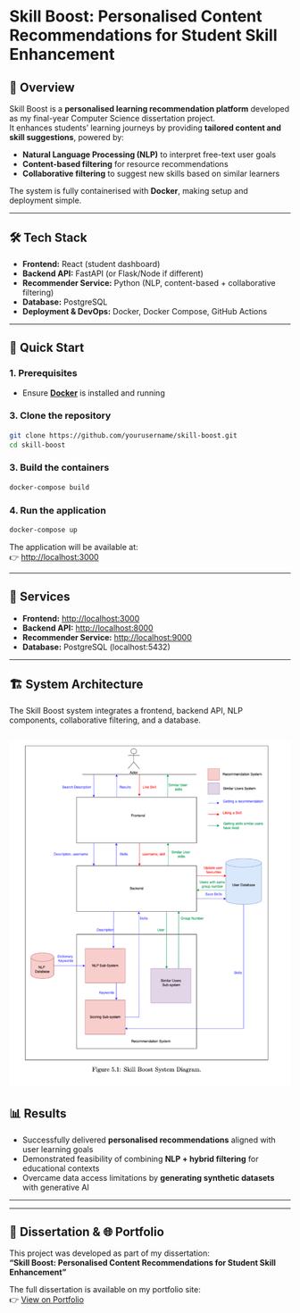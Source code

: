 # Skill Boost: Personalised Content Recommendations for Student Skill Enhancement

## 📖 Overview
Skill Boost is a **personalised learning recommendation platform** developed as my final-year Computer Science dissertation project.  
It enhances students’ learning journeys by providing **tailored content and skill suggestions**, powered by:

- **Natural Language Processing (NLP)** to interpret free-text user goals  
- **Content-based filtering** for resource recommendations  
- **Collaborative filtering** to suggest new skills based on similar learners  

The system is fully containerised with **Docker**, making setup and deployment simple.

---

## 🛠️ Tech Stack
- **Frontend:** React (student dashboard)  
- **Backend API:** FastAPI (or Flask/Node if different)  
- **Recommender Service:** Python (NLP, content-based + collaborative filtering)  
- **Database:** PostgreSQL  
- **Deployment & DevOps:** Docker, Docker Compose, GitHub Actions  

---

## 🚀 Quick Start

### 1. Prerequisites
- Ensure **[Docker](https://docs.docker.com/get-docker/)** is installed and running

### 3. Clone the repository
```bash
git clone https://github.com/yourusername/skill-boost.git
cd skill-boost
```
### 3. Build the containers
```bash
docker-compose build
```
### 4. Run the application
```bash
docker-compose up
```
The application will be available at:  
👉 [http://localhost:3000](http://localhost:3000)

---

## 🧩 Services
- **Frontend:** [http://localhost:3000](http://localhost:3000)  
- **Backend API:** [http://localhost:8000](http://localhost:8000)  
- **Recommender Service:** [http://localhost:9000](http://localhost:9000)  
- **Database:** PostgreSQL (localhost:5432)  

---

## 🏗️ System Architecture
The Skill Boost system integrates a frontend, backend API, NLP components, collaborative filtering, and a database.

![System Architecture](docs/architecture.png)
---

## 📊 Results
- Successfully delivered **personalised recommendations** aligned with user learning goals  
- Demonstrated feasibility of combining **NLP + hybrid filtering** for educational contexts  
- Overcame data access limitations by **generating synthetic datasets** with generative AI  

---
---

## 📄 Dissertation & 🌐 Portfolio
This project was developed as part of my dissertation:  
**“Skill Boost: Personalised Content Recommendations for Student Skill Enhancement”**

The full dissertation is available on my portfolio site:  
👉 [View on Portfolio](https://lucyinett.co.uk)

